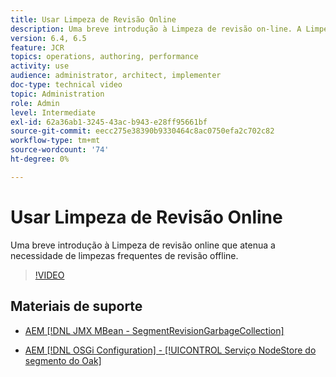 ```yaml
---
title: Usar Limpeza de Revisão Online
description: Uma breve introdução à Limpeza de revisão on-line. A Limpeza de revisão on-line atenua a necessidade de limpeza frequente de revisão off-line.
version: 6.4, 6.5
feature: JCR
topics: operations, authoring, performance
activity: use
audience: administrator, architect, implementer
doc-type: technical video
topic: Administration
role: Admin
level: Intermediate
exl-id: 62a36ab1-3245-43ac-b943-e28ff95661bf
source-git-commit: eecc275e38390b9330464c8ac0750efa2c702c82
workflow-type: tm+mt
source-wordcount: '74'
ht-degree: 0%

---
```


# Usar Limpeza de Revisão Online

Uma breve introdução à Limpeza de revisão online que atenua a necessidade de limpezas frequentes de revisão offline.

>[!VIDEO](https://video.tv.adobe.com/v/17004?quality=12&learn=on)

## Materiais de suporte

* [AEM [!DNL JMX MBean - SegmentRevisionGarbageCollection]](http://localhost:4502/system/console/jmx/org.apache.jackrabbit.oak%3Aname%3DSegment+node+store+revision+garbage+collection%2Ctype%3DSegmentRevisionGarbageCollection)

* [AEM [!DNL OSGi Configuration] - [!UICONTROL Serviço NodeStore do segmento do Oak]](http://localhost:4502/system/console/configMgr/org.apache.jackrabbit.oak.segment.SegmentNodeStoreService)
